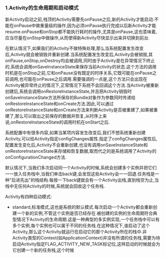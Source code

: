 ### 1.Activity的生命周期和启动模式

新Activity启动之前,栈顶的Activity需要先onPause之后,新的Activity才能启动.不能在onPause中做重量级的操作,因为必须onPause执行完成以后新Activity才能resume.onPause和onStop都不能执行耗时的操作,尤其是onPause,这也意味着,应当尽量在onStop中做操作,从而使得新Activity尽快显示出来并切换到前台.

在默认情况下,如果我们的Activity不做特殊处理,那么当系统配置发生改变后,Activity就会被销毁并重新创建.当系统配置发生改变后,Activity会被销毁,其onPause,onStop,onDestroy均会被调用,同时由于Activity是在异常情况下终止的,系统会调用onSaveInstanceState来保存当前Activity的状态.这个方法的调用时机是在onStop之前,它和onPause没有既定的时序关系,它既可能在onPause之前调用,也可能在onPause之后调用.需要强调的一点是,这个方法只会出现在Activity被异常终止的情况下,正常情况下系统不会回调这个方法.当Activity被重新创建后,系统会调用onRestoreInstanceState,并且把Activity销毁时onSaveInstanceState方法所保存的Bundle对象作为参数同时传递给onRestoreInstanceState和onCreate方法.因此,可以通过onRestoreInstanceState和onCreate方法来判断Activity是否被重建了,如果被重建了,那么可以取出之前保存的数据并恢复,从时序上来说,onRestoreInstanceState的调用时机在onStart之后.

系统配置中有很多内容,如果当某项内容发生改变后,我们不想系统重新创建Activity,可以给Activity指定configChanges属性.指定了configChanges属性后,配置发生变化后,Activity不会重新创建,也没有调用onSaveInstanceState和onRestoreInstanceState来存储和恢复数据,取而代之的是系统调用了Activity的onConfigurationChanged方法.

默认情况下,当我们多次启动同一个Activity的时候,系统会创建多个实例并把它们一一放入任务栈中,当我们单击back键,会发现这些Activity会一一回退.任务栈是一种"后进先出"的栈结构.每按一下back键就会有一个Activity出栈,直到栈空为止,当栈中无任何Activity的时候,系统就会回收这个任务栈.

Activity有四种启动模式:

+ standard,标准模式,这也是系统的默认模式.每次启动一个Activity都会重新创建一个新的实例,不管这个实例是否已经存在.被创建的实例的生命周期符合典型情况下Activity的生命周期.这是一种典型的多实例实现,一个任务栈中可以有多个实例,每个实例也可以属于不同的任务栈.在这种情况下,谁启动了这个Activity,那么这个Activity就运行在启动它的那个Activity所在的栈中.非Activity类型的Context(如ApplicationContext)并没有所谓的任务栈,需要为待启动Activity指定FLAG_ACTIVITY_NEW_TASK标记位,这样启动的时候就会为它创建一个新的任务栈,这个时候
